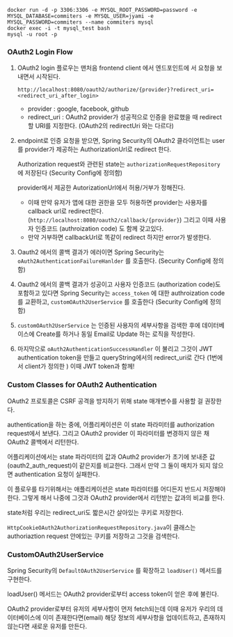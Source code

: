 ```shell script
docker run -d -p 3306:3306 -e MYSQL_ROOT_PASSWORD=password -e MYSQL_DATABASE=commiters -e MYSQL_USER=jyami -e MYSQL_PASSWORD=commiters --name commiters mysql
docker exec -i -t mysql_test bash
mysql -u root -p
```



### OAuth2 Login Flow

1. OAuth2 login 플로우는 맨처음 frontend client 에서 엔드포인트에 서 요청을 보내면서 시작된다.

   ``http://localhost:8080/oauth2/authorize/{provider}?redirect_uri=<redirect_uri_after_login>``

   - provider : google, facebook, github
   - redirect_uri : OAuth2 provider가 성공적으로 인증을 완료했을 때 redirect 할 URI를 지정한다. (OAuth2의 redirectUri 와는 다르다)

2. endpoint로 인증 요청을 받으면, Spring Security의 OAuth2 클라이언트는 user를 provider가 제공하는 AuthorizationUrl로 redirect 한다.

   Authorization request와 관련된 state는 ``authorizationRequestRepository`` 에 저장된다 (Security Config에 정의함)

   provider에서 제공한 AutorizationUrl에서 허용/거부가 정해진다.

   - 이때 만약 유저가 앱에 대한 권한을 모두 허용하면 provider는 사용자를 callback url로 redirect한다. (``http://localhost:8080/oauth2/callback/{provider}``)  그리고 이때 사용자 인증코드 (authroization code) 도 함께 갖고있다.
   - 만약 거부하면 callbackUrl로 똑같이 redirect 하지만 error가 발생한다.

3. Oauth2 에서의 콜백 결과가 에러이면 Spring Security는 ``oAuth2AuthenticationFailureHanlder`` 를 호출한다.  (Security Config에 정의함)

4. Oauth2 에서의 콜백 결과가 성공이고 사용자 인증코드 (authorization code)도 포함하고 있다면 Spring Security는 ``access_token`` 에 대한 authroization code를 교환하고, ``customOAuth2UserService`` 를 호출한다 (Security Config에 정의함)

5. ``customOAuth2UserService`` 는 인증된 사용자의 세부사항을 검색한 후에 데이터베이스에 Create를 하거나 동일 Email로 Update 하는 로직을 작성한다.

6. 마지막으로 ``oAuth2AuthenticationSuccessHandler`` 이 불리고 그것이 JWT authentication token을 만들고 queryString에서의 redirect_uri로 간다 (1번에서 client가 정의한 ) 이때 JWT token과 함께!





### Custom Classes for OAuth2 Authentication

OAuth2 프로토콜은 CSRF 공격을 방지하기 위해 state 매개변수를 사용할 걸 권장한다.

authentication을 하는 중에, 어플리케이션은 이 state 파라미터를 authorization request에서 보낸다. 그리고 OAuth2 provider 이 파라미터를 변경하지 않은 채 OAuth2 콜백에서 리턴한다.

어플리케이션에서는 state 파라미터의 값과 OAuth2 provider가 초기에 보내준 값(oauth2_auth_request)이 같은지를 비교한다. 그래서 만약 그 둘이 매치가 되지 않으면 authentication 요청이 실패한다.

이 플로우를 타기위해서는 애플리케이션은 state 파라미터를 어디든지 반드시 저장해야한다. 그렇게 해서 나중에 그것과 OAuth2 provider에서 리턴받는 값과의 비교를 한다.

state처럼 우리는 redirect_uri도 짧은시간 살아있는 쿠키로 저장한다. 

``HttpCookieOAuth2AuthorizationRequestRepository.java``이 클래스는 authoriaztion request 안에있는 쿠키를 저장하고 그것을 검색한다.



### CustomOAuth2UserService

Spring Security의 ``DefaultOAuth2UserService`` 를 확장하고 ``loadUser()`` 메서드를 구현한다.

loadUser() 메서드는 OAuth2 provider로부터 access token이 얻은 후에 불린다.

OAuth2 provider로부터 유저의 세부사항이 먼저 fetch되는데 이때 유저가 우리의 데이터베이스에 이미 존재한다면(email) 해당 정보의 세부사항을 업데이트하고, 존재하지 않는다면 새로운 유저를 만든다.

